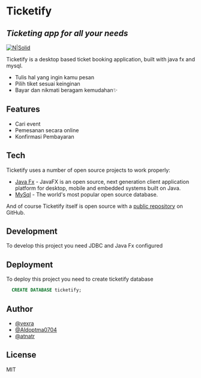 # Ticketify
## _Ticketing app for all your needs_

[![N|Solid](https://upload.wikimedia.org/wikipedia/en/c/cc/JavaFX_Logo.png)](https://nodesource.com/products/nsolid)

Ticketify is a desktop based ticket booking application, built with java fx and mysql.

- Tulis hal yang ingin kamu pesan
- Pilih tiket sesuai keinginan
- Bayar dan nikmati beragam kemudahan✨

## Features

- Cari event
- Pemesanan secara online
- Konfirmasi Pembayaran

## Tech

Ticketify uses a number of open source projects to work properly:

- [Java Fx](https://openjfx.io/) - JavaFX is an open source, next generation client application platform for desktop, mobile and embedded systems built on Java.
- [MySql](https://www.mysql.com/) - The world's most popular open source database.

And of course Ticketify itself is open source with a [public repository](https://github.com/vexra/OOP/tree/master/Netbeans/Booking)
 on GitHub.
 
## Development

To develop this project you need JDBC and Java Fx configured
 
## Deployment

To deploy this project you need to create ticketify database

```sql
  CREATE DATABASE ticketify;
```

## Author
- [@vexra](https://github.com/vexra/)
- [@Aldoptma0704](https://github.com/Aldoptma0704)
- [@atnatr](https://github.com/atnatr)

## License

MIT
